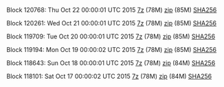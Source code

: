 Block 120768: Thu Oct 22 00:00:01 UTC 2015 [7z](https://transfer.sh/83fas/bootstrap.dat.20151022.7z) (78M) [zip](https://transfer.sh/1hgZhq/bootstrap.dat.20151022.zip) (85M) [SHA256](https://transfer.sh/w67cp/sha256.txt)

Block 120261: Wed Oct 21 00:00:01 UTC 2015 [7z](https://transfer.sh/qwx1C/bootstrap.dat.20151021.7z) (78M) [zip](https://transfer.sh/yISBd/bootstrap.dat.20151021.zip) (85M) [SHA256](https://transfer.sh/14Hdbq/sha256.txt)

Block 119709: Tue Oct 20 00:00:01 UTC 2015 [7z](https://transfer.sh/aZswp/bootstrap.dat.20151020.7z) (78M) [zip](https://transfer.sh/9TlCm/bootstrap.dat.20151020.zip) (85M) [SHA256](https://transfer.sh/hCRLk/sha256.txt)

Block 119194: Mon Oct 19 00:00:02 UTC 2015 [7z](https://transfer.sh/14634q/bootstrap.dat.20151019.7z) (78M) [zip](https://transfer.sh/ilyHH/bootstrap.dat.20151019.zip) (85M) [SHA256](https://transfer.sh/e36ew/sha256.txt)

Block 118643: Sun Oct 18 00:00:01 UTC 2015 [7z](https://transfer.sh/NkAIl/bootstrap.dat.20151018.7z) (78M) [zip](https://transfer.sh/b2pFa/bootstrap.dat.20151018.zip) (84M) [SHA256](https://transfer.sh/NTfyQ/sha256.txt)

Block 118101: Sat Oct 17 00:00:02 UTC 2015 [7z](https://transfer.sh/199auE/bootstrap.dat.20151017.7z) (78M) [zip](https://transfer.sh/8Iu6h/bootstrap.dat.20151017.zip) (84M) [SHA256](https://transfer.sh/w5OTO/sha256.txt)
